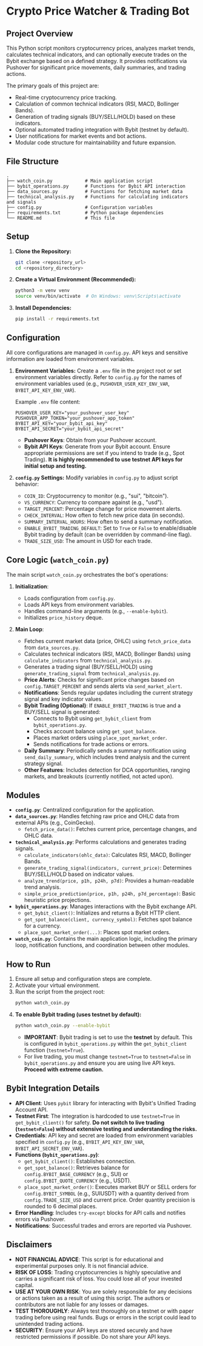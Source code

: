# Crypto Price Watcher & Trading Bot

## Project Overview

This Python script monitors cryptocurrency prices, analyzes market trends, calculates technical indicators, and can optionally execute trades on the Bybit exchange based on a defined strategy. It provides notifications via Pushover for significant price movements, daily summaries, and trading actions.

The primary goals of this project are:
- Real-time cryptocurrency price tracking.
- Calculation of common technical indicators (RSI, MACD, Bollinger Bands).
- Generation of trading signals (BUY/SELL/HOLD) based on these indicators.
- Optional automated trading integration with Bybit (testnet by default).
- User notifications for market events and bot actions.
- Modular code structure for maintainability and future expansion.

## File Structure

```
.
├── watch_coin.py            # Main application script
├── bybit_operations.py      # Functions for Bybit API interaction
├── data_sources.py          # Functions for fetching market data
├── technical_analysis.py    # Functions for calculating indicators and signals
├── config.py                # Configuration variables
├── requirements.txt         # Python package dependencies
└── README.md                # This file
```

## Setup

1.  **Clone the Repository:**
    ```bash
    git clone <repository_url>
    cd <repository_directory>
    ```

2.  **Create a Virtual Environment (Recommended):**
    ```bash
    python3 -m venv venv
    source venv/bin/activate  # On Windows: venv\Scripts\activate
    ```

3.  **Install Dependencies:**
    ```bash
    pip install -r requirements.txt
    ```

## Configuration

All core configurations are managed in `config.py`. API keys and sensitive information are loaded from environment variables.

1.  **Environment Variables:**
    Create a `.env` file in the project root or set environment variables directly.
    Refer to `config.py` for the names of environment variables used (e.g., `PUSHOVER_USER_KEY_ENV_VAR`, `BYBIT_API_KEY_ENV_VAR`).

    Example `.env` file content:
    ```env
    PUSHOVER_USER_KEY="your_pushover_user_key"
    PUSHOVER_APP_TOKEN="your_pushover_app_token"
    BYBIT_API_KEY="your_bybit_api_key"
    BYBIT_API_SECRET="your_bybit_api_secret"
    ```
    *   **Pushover Keys**: Obtain from your Pushover account.
    *   **Bybit API Keys**: Generate from your Bybit account. Ensure appropriate permissions are set if you intend to trade (e.g., Spot Trading). **It is highly recommended to use testnet API keys for initial setup and testing.**

2.  **`config.py` Settings:**
    Modify variables in `config.py` to adjust script behavior:
    *   `COIN_ID`: Cryptocurrency to monitor (e.g., "sui", "bitcoin").
    *   `VS_CURRENCY`: Currency to compare against (e.g., "usd").
    *   `TARGET_PERCENT`: Percentage change for price movement alerts.
    *   `CHECK_INTERVAL`: How often to fetch new price data (in seconds).
    *   `SUMMARY_INTERVAL_HOURS`: How often to send a summary notification.
    *   `ENABLE_BYBIT_TRADING_DEFAULT`: Set to `True` or `False` to enable/disable Bybit trading by default (can be overridden by command-line flag).
    *   `TRADE_SIZE_USD`: The amount in USD for each trade.

## Core Logic (`watch_coin.py`)

The main script `watch_coin.py` orchestrates the bot's operations:

1.  **Initialization**:
    *   Loads configuration from `config.py`.
    *   Loads API keys from environment variables.
    *   Handles command-line arguments (e.g., `--enable-bybit`).
    *   Initializes `price_history` deque.

2.  **Main Loop**:
    *   Fetches current market data (price, OHLC) using `fetch_price_data` from `data_sources.py`.
    *   Calculates technical indicators (RSI, MACD, Bollinger Bands) using `calculate_indicators` from `technical_analysis.py`.
    *   Generates a trading signal (BUY/SELL/HOLD) using `generate_trading_signal` from `technical_analysis.py`.
    *   **Price Alerts**: Checks for significant price changes based on `config.TARGET_PERCENT` and sends alerts via `send_market_alert`.
    *   **Notifications**: Sends regular updates including the current strategy signal and key indicator values.
    *   **Bybit Trading (Optional)**: If `ENABLE_BYBIT_TRADING` is true and a BUY/SELL signal is generated:
        *   Connects to Bybit using `get_bybit_client` from `bybit_operations.py`.
        *   Checks account balance using `get_spot_balance`.
        *   Places market orders using `place_spot_market_order`.
        *   Sends notifications for trade actions or errors.
    *   **Daily Summary**: Periodically sends a summary notification using `send_daily_summary`, which includes trend analysis and the current strategy signal.
    *   **Other Features**: Includes detection for DCA opportunities, ranging markets, and breakouts (currently notified, not acted upon).

## Modules

*   **`config.py`**: Centralized configuration for the application.
*   **`data_sources.py`**: Handles fetching raw price and OHLC data from external APIs (e.g., CoinGecko).
    *   `fetch_price_data()`: Fetches current price, percentage changes, and OHLC data.
*   **`technical_analysis.py`**: Performs calculations and generates trading signals.
    *   `calculate_indicators(ohlc_data)`: Calculates RSI, MACD, Bollinger Bands.
    *   `generate_trading_signal(indicators, current_price)`: Determines BUY/SELL/HOLD based on indicator values.
    *   `analyze_trend(price, p1h, p24h, p7d)`: Provides a human-readable trend analysis.
    *   `simple_price_prediction(price, p1h, p24h, p7d_percentage)`: Basic heuristic price projections.
*   **`bybit_operations.py`**: Manages interactions with the Bybit exchange API.
    *   `get_bybit_client()`: Initializes and returns a Bybit HTTP client.
    *   `get_spot_balance(client, currency_symbol)`: Fetches spot balance for a currency.
    *   `place_spot_market_order(...)`: Places spot market orders.
*   **`watch_coin.py`**: Contains the main application logic, including the primary loop, notification functions, and coordination between other modules.

## How to Run

1.  Ensure all setup and configuration steps are complete.
2.  Activate your virtual environment.
3.  Run the script from the project root:
    ```bash
    python watch_coin.py
    ```
4.  **To enable Bybit trading (uses testnet by default):**
    ```bash
    python watch_coin.py --enable-bybit
    ```
    *   **IMPORTANT**: Bybit trading is set to use the **testnet** by default. This is configured in `bybit_operations.py` within the `get_bybit_client` function (`testnet=True`).
    *   For live trading, you must change `testnet=True` to `testnet=False` in `bybit_operations.py` and ensure you are using live API keys. **Proceed with extreme caution.**

## Bybit Integration Details

*   **API Client**: Uses `pybit` library for interacting with Bybit's Unified Trading Account API.
*   **Testnet First**: The integration is hardcoded to use `testnet=True` in `get_bybit_client()` for safety. **Do not switch to live trading (`testnet=False`) without extensive testing and understanding the risks.**
*   **Credentials**: API key and secret are loaded from environment variables specified in `config.py` (e.g., `BYBIT_API_KEY_ENV_VAR`, `BYBIT_API_SECRET_ENV_VAR`).
*   **Functions (`bybit_operations.py`)**:
    *   `get_bybit_client()`: Establishes connection.
    *   `get_spot_balance()`: Retrieves balance for `config.BYBIT_BASE_CURRENCY` (e.g., SUI) or `config.BYBIT_QUOTE_CURRENCY` (e.g., USDT).
    *   `place_spot_market_order()`: Executes market BUY or SELL orders for `config.BYBIT_SYMBOL` (e.g., SUIUSDT) with a quantity derived from `config.TRADE_SIZE_USD` and current price. Order quantity precision is rounded to 6 decimal places.
*   **Error Handling**: Includes `try-except` blocks for API calls and notifies errors via Pushover.
*   **Notifications**: Successful trades and errors are reported via Pushover.

## Disclaimers

*   **NOT FINANCIAL ADVICE**: This script is for educational and experimental purposes only. It is not financial advice.
*   **RISK OF LOSS**: Trading cryptocurrencies is highly speculative and carries a significant risk of loss. You could lose all of your invested capital.
*   **USE AT YOUR OWN RISK**: You are solely responsible for any decisions or actions taken as a result of using this script. The authors or contributors are not liable for any losses or damages.
*   **TEST THOROUGHLY**: Always test thoroughly on a testnet or with paper trading before using real funds. Bugs or errors in the script could lead to unintended trading actions.
*   **SECURITY**: Ensure your API keys are stored securely and have restricted permissions if possible. Do not share your API keys.
